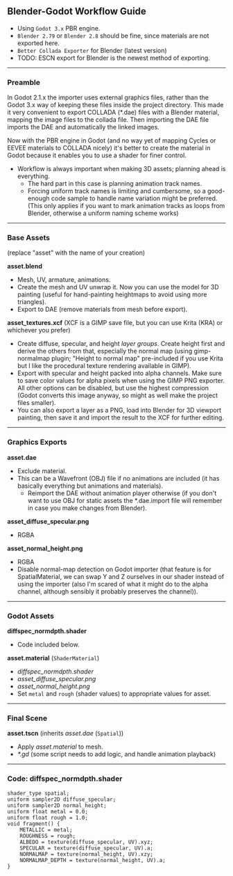 ## Blender-Godot Workflow Guide

- Using `Godot 3.x` PBR engine.
- `Blender 2.79` or `Blender 2.8` should be fine, since materials are not exported here.
- `Better Collada Exporter` for Blender (latest version)
- TODO: ESCN export for Blender is the newest method of exporting.
***

### Preamble

In Godot 2.1.x the importer uses external graphics files, rather than the Godot 3.x way of keeping these files inside the project directory.
This made it very convenient to export COLLADA (\*.dae) files with a Blender material, mapping the image files to the collada file.
Then importing the DAE file imports the DAE and automatically the linked images.

Now with the PBR engine in Godot (and no way yet of mapping Cycles or EEVEE materials to COLLADA nicely) it's better to create the material in Godot because it enables you to use a shader for finer control.

- Workflow is always important when making 3D assets; planning ahead is everything.
  - The hard part in this case is planning animation track names.
  - Forcing uniform track names is limiting and cumbersome, so a good-enough code sample to handle name variation might be preferred. (This only applies if you want to mark animation tracks as loops from Blender, otherwise a uniform naming scheme works)

***

### Base Assets

(replace "asset" with the name of your creation)

**asset.blend**
- Mesh, UV, armature, animations.
- Create the mesh and UV unwrap it. Now you can use the model for 3D painting (useful for hand-painting heightmaps to avoid using more triangles).
- Export to DAE (remove materials from mesh before export).

**asset_textures.xcf** (XCF is a GIMP save file, but you can use Krita (KRA) or whichever you prefer)
- Create diffuse, specular, and height *layer groups*. Create height first and derive the others from that, especially the normal map (using gimp-normalmap plugin; "Height to normal map" pre-included if you use Krita but I like the procedural texture rendering available in GIMP).
- Export with specular and height packed into alpha channels. Make sure to save color values for alpha pixels when using the GIMP PNG exporter. All other options can be disabled, but use the highest compression (Godot converts this image anyway, so might as well make the project files smaller).
- You can also export a layer as a PNG, load into Blender for 3D viewport painting, then save it and import the result to the XCF for further editing.

***

### Graphics Exports

**asset.dae**
- Exclude material.
- This can be a Wavefront (OBJ) file if no animations are included (it has basically everything but animations and materials).
  - Reimport the DAE without animation player otherwise (if you don't want to use OBJ for static assets the \*.dae.import file will remember in case you make changes from Blender).

**asset_diffuse_specular.png**
- RGBA

**asset_normal_height.png**
- RGBA
- Disable normal-map detection on Godot importer (that feature is for SpatialMaterial, we can swap Y and Z ourselves in our shader instead of using the importer (also I'm scared of what it might do to the alpha channel, although sensibly it probably preserves the channel)).

***

### Godot Assets

**diffspec_normdpth.shader**
- Code included below.

**asset.material** (`ShaderMaterial`)
- *diffspec_normdpth.shader*
- *asset\_diffuse_specular.png*
- *asset\_normal_height.png*
- Set `metal` and `rough` (shader values) to appropriate values for asset.

***

### Final Scene

**asset.tscn** (inherits *asset.dae* (`Spatial`))
- Apply *asset.material* to mesh.
- *\*.gd* (some script needs to add logic, and handle animation playback)

***

### Code: diffspec_normdpth.shader
```
shader_type spatial;
uniform sampler2D diffuse_specular;
uniform sampler2D normal_height;
uniform float metal = 0.0;
uniform float rough = 1.0;
void fragment() {
	METALLIC = metal;
	ROUGHNESS = rough;
	ALBEDO = texture(diffuse_specular, UV).xyz;
	SPECULAR = texture(diffuse_specular, UV).a;
	NORMALMAP = texture(normal_height, UV).xzy;
	NORMALMAP_DEPTH = texture(normal_height, UV).a;
}
```
